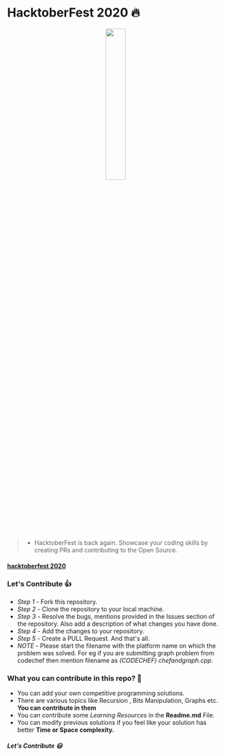 # HacktoberFest 2020 :fire:

<p align="center">
    <a href="https://hacktoberfest.digitalocean.com/">
        <img src="https://raw.githubusercontent.com/vinitshahdeo/Water-Monitoring-System/master/assets/Logo.svg" width="30%">
    </a>
</p>


>- HacktoberFest is back again. Showcase your coding skills by creating PRs and contributing to the Open Source.

#### [hacktoberfest 2020](https://hacktoberfest.digitalocean.com/)


### Let's Contribute :+1:
- *Step 1* - Fork this repository.
- *Step 2* - Clone the repository to your local machine.
- *Step 3* - Resolve the bugs, mentions provided in the Issues section of the repository. Also add a description of what changes you have done.
- *Step 4* - Add the changes to your repository.
- *Step 5* - Create a PULL Request. And that's all.
- *NOTE* - Please start the filename with the platform name on which the problem was solved. For eg if you are submitting graph problem from codechef then mention filename as *(CODECHEF) chefandgraph.cpp*.

### What you can contribute in this repo? :punch:
- You can add your own competitive programming solutions. 
- There are various topics like Recursion , Bits Manipulation, Graphs etc. **You can contribute in them**
- You can contribute some *Learning Resources* in the **Readme.md** File.
- You can modify previous solutions if you feel like your solution has better **Time or Space complexity.**

##### Let's Contribute :smiley:

